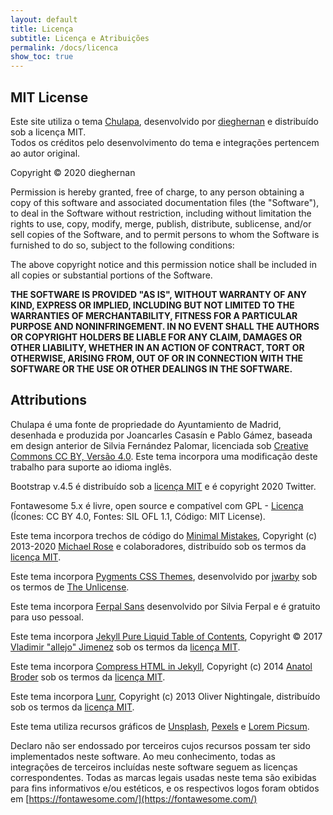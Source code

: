 ```yaml
---
layout: default
title: Licença
subtitle: Licença e Atribuições
permalink: /docs/licenca
show_toc: true
---
```


## MIT License

Este site utiliza o tema [Chulapa](https://github.com/dieghernan/chulapa), desenvolvido por [dieghernan](https://github.com/dieghernan) e distribuído sob a licença MIT.  
Todos os créditos pelo desenvolvimento do tema e integrações pertencem ao autor original.

Copyright <span>&copy;</span> 2020 dieghernan

Permission is hereby granted, free of charge, to any person obtaining a copy of this software and associated documentation files (the "Software"), to deal in the Software without restriction, including without limitation the rights to use, copy, modify, merge, publish, distribute, sublicense, and/or sell copies of the Software, and to permit persons to whom the Software is furnished to do so, subject to the following conditions:

The above copyright notice and this permission notice shall be included in all
copies or substantial portions of the Software.

**THE SOFTWARE IS PROVIDED "AS IS", WITHOUT WARRANTY OF ANY KIND, EXPRESS OR
IMPLIED, INCLUDING BUT NOT LIMITED TO THE WARRANTIES OF MERCHANTABILITY,
FITNESS FOR A PARTICULAR PURPOSE AND NONINFRINGEMENT. IN NO EVENT SHALL THE
AUTHORS OR COPYRIGHT HOLDERS BE LIABLE FOR ANY CLAIM, DAMAGES OR OTHER
LIABILITY, WHETHER IN AN ACTION OF CONTRACT, TORT OR OTHERWISE, ARISING FROM,
OUT OF OR IN CONNECTION WITH THE SOFTWARE OR THE USE OR OTHER DEALINGS IN THE
SOFTWARE.**

## Attributions

<span class="chulapa">Chulapa</span> é uma fonte de propriedade do Ayuntamiento de Madrid, desenhada e produzida por Joancarles Casasín e Pablo Gámez, baseada em design anterior de Silvia Fernández Palomar, licenciada sob [Creative Commons CC BY, Versão 4.0](https://creativecommons.org/licenses/by/4.0/). Este tema incorpora uma modificação deste trabalho para suporte ao idioma inglês.

Bootstrap v.4.5 é distribuído sob a [licença MIT](https://github.com/twbs/bootstrap/blob/v4.5.0/LICENSE) e é copyright 2020 Twitter.

Fontawesome 5.x é livre, open source e compatível com GPL - [Licença](https://fontawesome.com/license/free) (Ícones: CC BY 4.0, Fontes: SIL OFL 1.1, Código: MIT License).

Este tema incorpora trechos de código do [Minimal Mistakes](https://mmistakes.github.io/minimal-mistakes/), Copyright (c) 2013-2020 [Michael Rose](https://mademistakes.com/) e colaboradores, distribuído sob os termos da [licença MIT](https://github.com/mmistakes/minimal-mistakes/blob/master/LICENSE).

Este tema incorpora [Pygments CSS Themes](http://jwarby.github.io/jekyll-pygments-themes/languages/javascript.html), desenvolvido por [jwarby](https://github.com/jwarby/) sob os termos de [The Unlicense](https://github.com/jwarby/jekyll-pygments-themes/blob/master/UNLICENSE.txt).

Este tema incorpora [Ferpal Sans](https://www.silviaferpal.com/portfolio-1/ferpalsans) desenvolvido por Silvia Ferpal e é gratuito para uso pessoal.

Este tema incorpora [Jekyll Pure Liquid Table of Contents](https://github.com/allejo/jekyll-toc), Copyright © 2017 [Vladimir "allejo" Jimenez](https://github.com/allejo) sob os termos da [licença MIT](https://github.com/allejo/jekyll-toc/blob/master/LICENSE.MIT.md).

Este tema incorpora [Compress HTML in Jekyll](http://jch.penibelst.de/), Copyright (c) 2014 [Anatol Broder](https://github.com/penibelst) sob os termos da [licença MIT](https://github.com/penibelst/jekyll-compress-html/blob/master/LICENSE).

Este tema incorpora [Lunr](http://lunrjs.com), Copyright (c) 2013 Oliver Nightingale, distribuído sob os termos da [licença MIT](https://github.com/olivernn/lunr.js/blob/master/LICENSE).

Este tema utiliza recursos gráficos de [Unsplash](https://unsplash.com/@dieghernan/collections), [Pexels](https://www.pexels.com/@dieghernan-3081919/collections/) e [Lorem Picsum](https://picsum.photos/).

Declaro não ser endossado por terceiros cujos recursos possam ter sido implementados neste software. Ao meu conhecimento, todas as integrações de terceiros incluídas neste software seguem as licenças correspondentes. Todas as marcas legais usadas neste tema são exibidas para fins informativos e/ou estéticos, e os respectivos logos foram obtidos em [https://fontawesome.com/](https://fontawesome.com/)